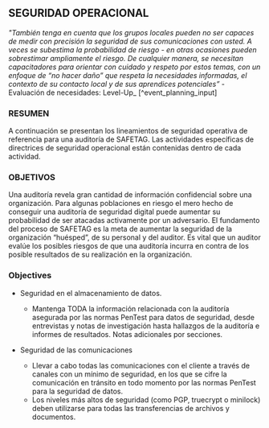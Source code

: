 ## SEGURIDAD OPERACIONAL

*"También tenga en cuenta que los grupos locales pueden no ser capaces de medir con precisión la seguridad de sus comunicaciones con usted. A veces se subestima la probabilidad de riesgo - en otras ocasiones pueden sobrestimar ampliamente el riesgo. De cualquier manera, se necesitan capacitadores para orientar con cuidado y respeto por estos temas, con un enfoque de “no hacer daño” que respeta la necesidades informadas, el contexto de su contacto local y de sus aprendices potenciales”* - Evaluación de necesidades: Level-Up_ [^event_planning_input]

### RESUMEN

A continuación se presentan los lineamientos de seguridad operativa de referencia para una auditoría de SAFETAG. Las actividades específicas de directrices de seguridad operacional están contenidas dentro de cada actividad.

### OBJETIVOS

Una auditoría revela gran cantidad de información confidencial sobre una organización. Para algunas poblaciones en riesgo el mero hecho de conseguir una auditoría de seguridad digital puede aumentar su probabilidad de ser atacadas activamente por un adversario. El fundamento del proceso de SAFETAG es la meta de aumentar la seguridad de la organización “huésped”, de su personal y del auditor. Es vital que un auditor evalúe los posibles riesgos de que una auditoría incurra en contra de los posible resultados de su realización en la organización. 

### Objectives

  * Seguridad en el almacenamiento de datos.
    * Mantenga TODA la información relacionada con la auditoría asegurada por las normas PenTest para datos de seguridad, desde entrevistas y notas de investigación hasta hallazgos de la auditoría e informes de resultados. Notas adicionales por secciones.

  * Seguridad de las comunicaciones 
    * Llevar a cabo todas las comunicaciones con el cliente a través de canales con un mínimo de seguridad, en los que se cifre la comunicación en tránsito en todo momento por las normas PenTest para la seguridad de datos.
    * Los niveles más altos de seguridad (como PGP, truecrypt o minilock) deben utilizarse para todas las transferencias de archivos y documentos.

